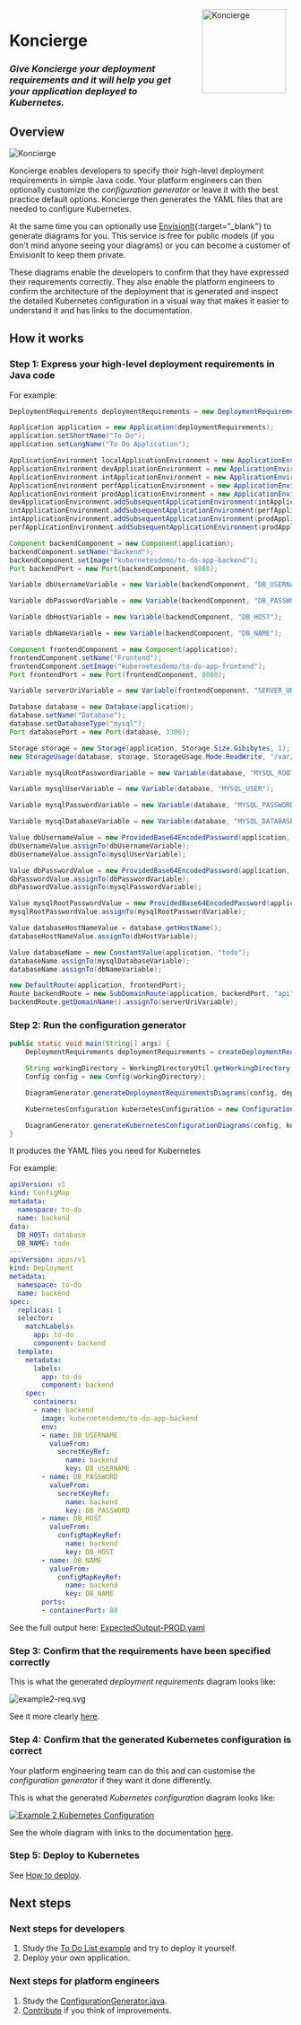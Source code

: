 <img src="docs/images/koncierge-logo.svg" alt="Koncierge" style="float: right; margin-right: 10px; margin-left: 20px;  height: 150px" />

# Koncierge

### _Give Koncierge your deployment requirements and it will help you get your application deployed to Kubernetes._

## Overview

<img src="docs/images/koncierge-overview.svg" alt="Koncierge" />

Koncierge enables developers to specify their high-level deployment requirements in simple Java code. 
Your platform engineers can then optionally customize the _configuration generator_ or leave it with the best practice default options. 
Koncierge then generates the YAML files that are needed to configure Kubernetes.

At the same time you can optionally use [EnvisionIt](https://envisionit.app){:target="_blank"} to generate diagrams for you. 
This service is free for public models (if you don't mind anyone seeing your diagrams) or you can become a customer of EnvisionIt to keep them private.

These diagrams enable the developers to confirm that they have expressed their requirements correctly. 
They also enable the platform engineers to confirm the architecture of the deployment that is generated and 
inspect the detailed Kubernetes configuration in a visual way that makes it easier to understand it and has links to the documentation. 

## How it works

### Step 1: Express your high-level deployment requirements in Java code

For example:
```java
DeploymentRequirements deploymentRequirements = new DeploymentRequirements();

Application application = new Application(deploymentRequirements);
application.setShortName("To Do");
application.setLongName("To Do Application");

ApplicationEnvironment localApplicationEnvironment = new ApplicationEnvironment(application, Environment.LOCAL, "todo.test");
ApplicationEnvironment devApplicationEnvironment = new ApplicationEnvironment(application, Environment.DEV, "todo.dev.internal.example.com");
ApplicationEnvironment intApplicationEnvironment = new ApplicationEnvironment(application, Environment.INT, "todo.int.internal.example.com");
ApplicationEnvironment perfApplicationEnvironment = new ApplicationEnvironment(application, Environment.PERF, "todo.perf.internal.example.com");
ApplicationEnvironment prodApplicationEnvironment = new ApplicationEnvironment(application, Environment.PROD, "example.com");
devApplicationEnvironment.addSubsequentApplicationEnvironment(intApplicationEnvironment);
intApplicationEnvironment.addSubsequentApplicationEnvironment(perfApplicationEnvironment);
intApplicationEnvironment.addSubsequentApplicationEnvironment(prodApplicationEnvironment);
perfApplicationEnvironment.addSubsequentApplicationEnvironment(prodApplicationEnvironment);

Component backendComponent = new Component(application);
backendComponent.setName("Backend");
backendComponent.setImage("kubernetesdemo/to-do-app-backend");
Port backendPort = new Port(backendComponent, 8080);

Variable dbUsernameVariable = new Variable(backendComponent, "DB_USERNAME");

Variable dbPasswordVariable = new Variable(backendComponent, "DB_PASSWORD");

Variable dbHostVariable = new Variable(backendComponent, "DB_HOST");

Variable dbNameVariable = new Variable(backendComponent, "DB_NAME");

Component frontendComponent = new Component(application);
frontendComponent.setName("Frontend");
frontendComponent.setImage("kubernetesdemo/to-do-app-frontend");
Port frontendPort = new Port(frontendComponent, 8080);

Variable serverUriVariable = new Variable(frontendComponent, "SERVER_URI");

Database database = new Database(application);
database.setName("Database");
database.setDatabaseType("mysql");
Port databasePort = new Port(database, 3306);

Storage storage = new Storage(application, Storage.Size.Gibibytes, 1);
new StorageUsage(database, storage, StorageUsage.Mode.ReadWrite, "/var/lib/mysql");

Variable mysqlRootPasswordVariable = new Variable(database, "MYSQL_ROOT_PASSWORD");

Variable mysqlUserVariable = new Variable(database, "MYSQL_USER");

Variable mysqlPasswordVariable = new Variable(database, "MYSQL_PASSWORD");

Variable mysqlDatabaseVariable = new Variable(database, "MYSQL_DATABASE");

Value dbUsernameValue = new ProvidedBase64EncodedPassword(application, "dXNlcg==");
dbUsernameValue.assignTo(dbUsernameVariable);
dbUsernameValue.assignTo(mysqlUserVariable);

Value dbPasswordValue = new ProvidedBase64EncodedPassword(application, "ZGV2ZWxvcA==");
dbPasswordValue.assignTo(dbPasswordVariable);
dbPasswordValue.assignTo(mysqlPasswordVariable);

Value mysqlRootPasswordValue = new ProvidedBase64EncodedPassword(application, "bWFnaWM=");
mysqlRootPasswordValue.assignTo(mysqlRootPasswordVariable);

Value databaseHostNameValue = database.getHostName();
databaseHostNameValue.assignTo(dbHostVariable);

Value databaseName = new ConstantValue(application, "todo");
databaseName.assignTo(mysqlDatabaseVariable);
databaseName.assignTo(dbNameVariable);

new DefaultRoute(application, frontendPort);
Route backendRoute = new SubDomainRoute(application, backendPort, "api");
backendRoute.getDomainName().assignTo(serverUriVariable);
```

### Step 2: Run the configuration generator
```java
public static void main(String[] args) {
    DeploymentRequirements deploymentRequirements = createDeploymentRequirements();

    String workingDirectory = WorkingDirectoryUtil.getWorkingDirectory(ToDoExample.class);
    Config config = new Config(workingDirectory);

    DiagramGenerator.generateDeploymentRequirementsDiagrams(config, deploymentRequirements);

    KubernetesConfiguration kubernetesConfiguration = new ConfigurationGenerator(config, deploymentRequirements).generate();

    DiagramGenerator.generateKubernetesConfigurationDiagrams(config, kubernetesConfiguration);
}
```

It produces the YAML files you need for Kubernetes

For example:
```yaml
apiVersion: v1
kind: ConfigMap
metadata:
  namespace: to-do
  name: backend
data:
  DB_HOST: database
  DB_NAME: todo
---
apiVersion: apps/v1
kind: Deployment
metadata:
  namespace: to-do
  name: backend
spec:
  replicas: 1
  selector:
    matchLabels:
      app: to-do
      component: backend
  template:
    metadata:
      labels:
        app: to-do
        component: backend
    spec:
      containers:
      - name: backend
        image: kubernetesdemo/to-do-app-backend
        env:
        - name: DB_USERNAME
          valueFrom:
            secretKeyRef:
              name: backend
              key: DB_USERNAME
        - name: DB_PASSWORD
          valueFrom:
            secretKeyRef:
              name: backend
              key: DB_PASSWORD
        - name: DB_HOST
          valueFrom:
            configMapKeyRef:
              name: backend
              key: DB_HOST
        - name: DB_NAME
          valueFrom:
            configMapKeyRef:
              name: backend
              key: DB_NAME
        ports:
        - containerPort: 80
```

See the full output here: [ExpectedOutput-PROD.yaml](examples%2Fexample2%2Fsrc%2Ftest%2Fresources%2FExpectedOutput-PROD.yaml)

### Step 3: Confirm that the requirements have been specified correctly

This is what the generated _deployment requirements_ diagram looks like:

![example2-req.svg](examples%2Fexample2%2Fdocs%2Fimages%2Fexample2-req.svg)

See it more clearly [here](https://envisionit.app/diagram/98675f0313504e8b96cc04aa141958ef/req).

### Step 4: Confirm that the generated Kubernetes configuration is correct

Your platform engineering team can do this and can customise the _configuration generator_ if they want it done differently. 

This is what the generated _Kubernetes configuration_ diagram looks like:

[![Example 2 Kubernetes Configuration](examples%2Fexample2%2Fdocs%2Fimages%2Fexample2-k8s-snippet.svg)](https://envisionit.app/diagram/98675f0313504e8b96cc04aa141958ef/k8s)

See the whole diagram with links to the documentation [here](https://envisionit.app/diagram/98675f0313504e8b96cc04aa141958ef/k8s).

### Step 5: Deploy to Kubernetes

See [How to deploy](docs%2Fdeploy.md).

## Next steps

### Next steps for developers

1. Study the [To Do List example](examples%2Fexample2%2FREADME.md) and try to deploy it yourself.
2. Deploy your own application.

### Next steps for platform engineers

1. Study the [ConfigurationGenerator.java](core%2Fsrc%2Fmain%2Fjava%2Ftech%2Fkoncierge%2Fgenerator%2FConfigurationGenerator.java).
2. [Contribute](docs%2Fcontributing.md) if you think of improvements. 

